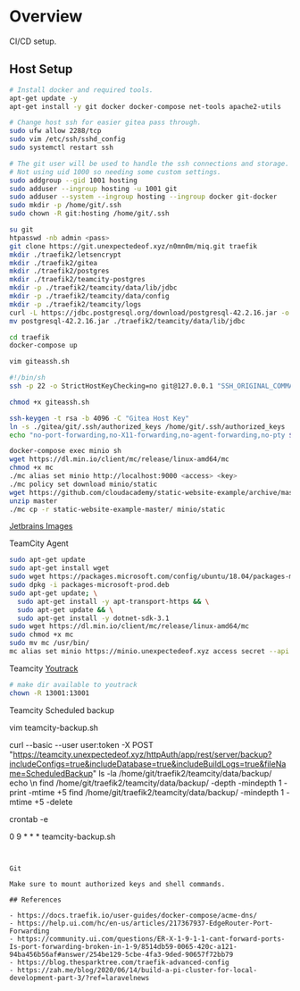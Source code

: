 # Overview
CI/CD setup.

## Host Setup

```bash
# Install docker and required tools.
apt-get update -y
apt-get install -y git docker docker-compose net-tools apache2-utils
```

```bash
# Change host ssh for easier gitea pass through.
sudo ufw allow 2288/tcp
sudo vim /etc/ssh/sshd_config
sudo systemctl restart ssh
```

```bash
# The git user will be used to handle the ssh connections and storage.
# Not using uid 1000 so needing some custom settings.
sudo addgroup --gid 1001 hosting
sudo adduser --ingroup hosting -u 1001 git
sudo adduser --system --ingroup hosting --ingroup docker git-docker
sudo mkdir -p /home/git/.ssh
sudo chown -R git:hosting /home/git/.ssh
```

```bash
su git
htpasswd -nb admin <pass>
git clone https://git.unexpectedeof.xyz/n0mn0m/miq.git traefik
mkdir ./traefik2/letsencrypt
mkdir ./traefik2/gitea
mkdir ./traefik2/postgres
mkdir ./traefik2/teamcity-postgres
mkdir -p ./traefik2/teamcity/data/lib/jdbc
mkdir -p ./traefik2/teamcity/data/config
mkdir -p ./traefik2/teamcity/logs
curl -L https://jdbc.postgresql.org/download/postgresql-42.2.16.jar -o postgresql-42.2.16.jar
mv postgresql-42.2.16.jar ./traefik2/teamcity/data/lib/jdbc
```

```bash
cd traefik
docker-compose up
```

```bash
vim giteassh.sh

#!/bin/sh
ssh -p 22 -o StrictHostKeyChecking=no git@127.0.0.1 "SSH_ORIGINAL_COMMAND=\"$SSH_ORIGINAL_COMMAND\" $0 $@"

chmod +x giteassh.sh

ssh-keygen -t rsa -b 4096 -C "Gitea Host Key"
ln -s ./gitea/git/.ssh/authorized_keys /home/git/.ssh/authorized_keys
echo "no-port-forwarding,no-X11-forwarding,no-agent-forwarding,no-pty $(cat /home/git/.ssh/id_rsa.pub)" >> ./gitea/git/.ssh/authorized_keys
```


```bash
docker-compose exec minio sh
wget https://dl.min.io/client/mc/release/linux-amd64/mc
chmod +x mc
./mc alias set minio http://localhost:9000 <access> <key>
./mc policy set download minio/static
wget https://github.com/cloudacademy/static-website-example/archive/master.zip
unzip master
./mc cp -r static-website-example-master/ minio/static
```

[Jetbrains Images](https://hub.docker.com/u/jetbrains/)

TeamCity Agent

```bash
sudo apt-get update
sudo apt-get install wget
sudo wget https://packages.microsoft.com/config/ubuntu/18.04/packages-microsoft-prod.deb -O packages-microsoft-prod.deb
sudo dpkg -i packages-microsoft-prod.deb
sudo apt-get update; \
  sudo apt-get install -y apt-transport-https && \
  sudo apt-get update && \
  sudo apt-get install -y dotnet-sdk-3.1
sudo wget https://dl.min.io/client/mc/release/linux-amd64/mc
sudo chmod +x mc
sudo mv mc /usr/bin/
mc alias set minio https://minio.unexpectedeof.xyz access secret --api S3v4
```

Teamcity [Youtrack](https://hub.docker.com/r/jetbrains/youtrack)

```bash
# make dir available to youtrack
chown -R 13001:13001
```

Teamcity Scheduled backup

vim teamcity-backup.sh

curl --basic --user user:token -X POST "https://teamcity.unexpectedeof.xyz/httpAuth/app/rest/server/backup?includeConfigs=true&includeDatabase=true&includeBuildLogs=true&fileName=ScheduledBackup"
ls -la /home/git/traefik2/teamcity/data/backup/
echo \n
find /home/git/traefik2/teamcity/data/backup/ -depth -mindepth 1 -print -mtime +5
find /home/git/traefik2/teamcity/data/backup/ -mindepth 1 -mtime +5 -delete

crontab -e

0 9 * * * teamcity-backup.sh
```


Git

Make sure to mount authorized keys and shell commands.

## References

- https://docs.traefik.io/user-guides/docker-compose/acme-dns/
- https://help.ui.com/hc/en-us/articles/217367937-EdgeRouter-Port-Forwarding
- https://community.ui.com/questions/ER-X-1-9-1-1-cant-forward-ports-Is-port-forwarding-broken-in-1-9/8514db59-0065-420c-a121-94ba456b56af#answer/254be129-5cbe-4fa3-9ded-90657f72bb79
- https://blog.thesparktree.com/traefik-advanced-config
- https://zah.me/blog/2020/06/14/build-a-pi-cluster-for-local-development-part-3/?ref=laravelnews
